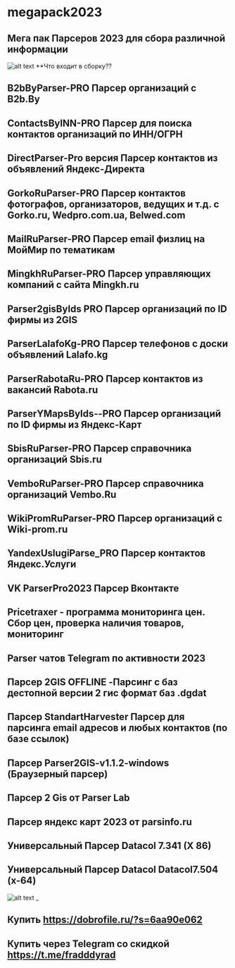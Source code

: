 # megapack2023
Мега пак Парсеров 2023 для сбора различной информации 
-
![alt text](https://telegra.ph/file/26b2b3a86174e0df3b5cd.jpg)
**Что входит в сборку??


B2bByParser-PRO Парсер организаций с B2b.By
-
ContactsByINN-PRO Парсер для поиска контактов организаций по ИНН/ОГРН
-
DirectParser-Pro версия Парсер контактов из объявлений Яндекс-Директа
-
GorkoRuParser-PRO Парсер контактов фотографов, организаторов, ведущих и т.д. с Gorko.ru, Wedpro.com.ua, Belwed.com
-
MailRuParser-PRO Парсер email физлиц на МойМир по тематикам
-
MingkhRuParser-PRO Парсер управляющих компаний с сайта Mingkh.ru
-
Parser2gisByIds PRO Парсер организаций по ID фирмы из 2GIS
-
ParserLalafoKg-PRO Парсер телефонов с доски объявлений Lalafo.kg
-
ParserRabotaRu-PRO Парсер контактов из вакансий Rabota.ru
-
ParserYMapsByIds--PRO Парсер организаций по ID фирмы из Яндекс-Карт
-
SbisRuParser-PRO Парсер справочника организаций Sbis.ru
-
VemboRuParser-PRO Парсер справочника организаций Vembo.Ru
-
WikiPromRuParser-PRO Парсер организаций с Wiki-prom.ru
-
YandexUslugiParse_PRO Парсер контактов Яндекс.Услуги
-
VK ParserPro2023  Парсер Вконтакте
-
Pricetraxer - программа мониторинга цен. Сбор цен, проверка наличия товаров, мониторинг
-
Parser чатов Telegram по активности 2023
-
Парсер 2GIS OFFLINE -Парсинг с баз дестопной версии 2 гис формат баз .dgdat 
-
Парсер StandartHarvester  Парсер для парсинга email адресов и любых контактов (по базе ссылок)
-
Парсер Parser2GIS-v1.1.2-windows (Браузерный парсер)
-
Парсер 2 Gis от Parser Lab 
-
Парсер яндекс карт 2023  от parsinfo.ru
-
Универсальный Парсер Datacol 7.341 (X 86)
-
Универсальный Парсер Datacol Datacol7.504  (x-64)
-
![alt text](https://telegra.ph/file/85c84a52bb940968504d1.png)
_

## Купить https://dobrofile.ru/?s=6aa90e062
## Купить через Telegram со скидкой https://t.me/fradddyrad
